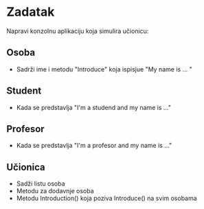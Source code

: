 ﻿# Zadatak

Napravi konzolnu aplikaciju koja simulira učionicu:​

## Osoba
- Sadrži ime i metodu "Introduce" koja ispisjue "My name is ... "​

## Student
- Kada se predstavlja "I'm a studend and my name is ..."​

## Profesor
- Kada se predstavlja "I'm a profesor and my name is ..."​

## Učionica​

- Sadži listu osoba​
- Metodu za dodavnje osoba​
- Metodu Introduction() koja poziva Introduce() na svim osobama​

​

​